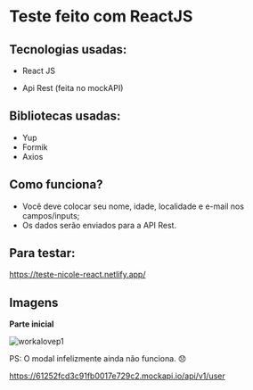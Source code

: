 # **Teste feito com ReactJS**
  

## Tecnologias usadas:
- React JS

- Api Rest (feita no mockAPI)

## Bibliotecas usadas:
- Yup
- Formik
- Axios

## Como funciona?
- Você deve colocar seu nome, idade, localidade e e-mail nos campos/inputs;
- Os dados serão enviados para a API Rest.

##

## Para testar:

https://teste-nicole-react.netlify.app/

## Imagens

**Parte inicial**

![workalovep1](https://user-images.githubusercontent.com/85703276/131431349-087cf047-270b-4946-85e3-29bb4ca47d91.jpg)

PS: O modal infelizmente ainda não funciona. 😞


https://61252fcd3c91fb0017e729c2.mockapi.io/api/v1/user
